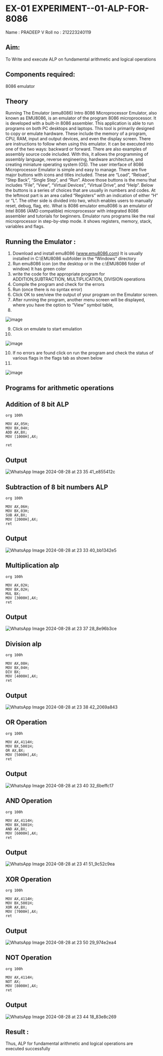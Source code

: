 # EX-01 EXPERIMENT--01-ALP-FOR-8086







Name : PRADEEP V
Roll no : 212223240119






## Aim: 





To Write and execute ALP on fundamental arithmetic and logical operations




## Components required: 



8086  emulator 



## Theory





Running The Emulator (emu8086) Intro 8086 Microprocessor Emulator, also known as EMU8086, is an emulator of the program 8086 microprocessor. It is developed with a built-in 8086 assembler. 
This application is able to run programs on both PC desktops and laptops. 
This tool is primarily designed to copy or emulate hardware. These include the memory of a program, CPU, RAM, input and output devices, and even the display screen. There are instructions to follow when using this emulator. It can be executed into one of the two ways:
backward or forward. There are also examples of assembly source code included. With this, it allows the programming of assembly language, reverse engineering, hardware architecture, and creating miniature operating system (OS). The user interface of 8086 Microprocessor Emulator is simple 
and easy to manage. There are five major buttons with icons 
and titles included. These are “Load”, “Reload”, “Step Back”, “Single Step”, and “Run”. Above those buttons is the menu that includes “File”, “View”, “Virtual Devices”, “Virtual Drive”, and “Help”. Below the buttons is a series of choices that are usually in numbers and codes. At the leftmost part is an area called “Registers” with an indication of either “H” or “L”. The other side is divided into two, which enables users to 
manually reset, debug, flag, etc. What is 8086 emulator emu8086 is an emulator of Intel 8086 (AMD compatible) microprocessor
with integrated 8086 assembler and tutorials for beginners. Emulator runs programs like the real microprocessor in step-by-step mode. it shows registers, memory, stack, variables and flags.






 ## Running the Emulator :

 

 

 
 


1.	Download and install emu8086 (www.emu8086.com) It is usually installed in C:\EMU8086 subfolder in the “Windows” directory
2.	Run  emu8086 icon (on the desktop or in the c:\EMU8086 folder of window) It has green color 
3. write the code for the appropriate program for ADDITION,SUBTRACTION, MULTIPLICATION,  DIVISION operations 
4.	Compile the program and check for the errors 
5.	Run (once there is no syntax error) 
6.	Click OK to see/view the output of your program on the Emulator screen. 
7.	After running the program, another menu screen will be displayed, where you have the option to “View” symbol table,
8.	 

![image](https://user-images.githubusercontent.com/36288975/189273263-d65baae9-4b8f-4723-afb3-c0ffa4052b04.png)




9.	Click on emulate to start emulation
10.	

![image](https://user-images.githubusercontent.com/36288975/189273273-9bb36ec1-e2e8-4892-8d35-37707332bfdc.png)


10.	If no errors are found click on run the program and check the status of various flags in the flags tab as shown below
11.	

![image](https://user-images.githubusercontent.com/36288975/189273277-113a2a33-4a40-4ff8-95a5-ecd3a1f504fe.png)



## Programs for arithmetic  operations









## Addition  of 8 bit ALP

```
org 100h

MOV AX,05H;
MOV BX,04H;
ADD AX,BX;
MOV [1000H],AX;

ret
```
## Output  
![WhatsApp Image 2024-08-28 at 23 35 41_e855412c](https://github.com/user-attachments/assets/fc417ad6-4112-4ba5-971c-43107dae08e4)




## Subtraction   of 8 bit numbers  ALP 

```
org 100h

MOV AX,06H;
MOV BX,03H;
SUB AX,BX;
MOV [2000H],AX;
ret
```
## Output 
![WhatsApp Image 2024-08-28 at 23 33 40_bb1342e5](https://github.com/user-attachments/assets/7831dd2f-b3cc-4c7b-8889-ae839b82489c)






## Multiplication alp 

```
org 100h

MOV AX,02H;
MOV BX,02H;
MUL BX;
MOV [3000H],AX;
ret
```
## Output  
![WhatsApp Image 2024-08-28 at 23 37 28_8e96b3ce](https://github.com/user-attachments/assets/9772a31c-f3ca-4f59-a27a-10a994d5e582)






## Division alp 

```
org 100h

MOV AX,08H;
MOV BX,04H;
DIV BX;
MOV [4000H],AX;
ret
```
## Output 
![WhatsApp Image 2024-08-28 at 23 38 42_2069a843](https://github.com/user-attachments/assets/0dcc97f9-e270-4c28-8b39-a41f2885189b)




## OR Operation

```
org 100h

MOV AX,4114H;
MOV BX,5001H;
OR AX,BX;
MOV [5000H],AX;
ret
```
## Output
![WhatsApp Image 2024-08-28 at 23 40 32_6beffc17](https://github.com/user-attachments/assets/1c278a9d-5c0b-4787-98ce-6f51318957f9)





## AND Operation

```
org 100h

MOV AX,4114H;
MOV BX,5001H;
AND AX,BX;
MOV [6000H],AX;
ret
```
## Output
![WhatsApp Image 2024-08-28 at 23 41 51_9c52c9ea](https://github.com/user-attachments/assets/ee30b55a-0328-46c6-8ebb-9ef30827226e)







## XOR Operation

```
org 100h

MOV AX,4114H;
MOV BX,5001H;
XOR AX,BX;
MOV [7000H],AX;
ret
```
## Output
![WhatsApp Image 2024-08-28 at 23 50 29_974e2ea4](https://github.com/user-attachments/assets/caceee4a-1d1c-4184-b8db-716c34d7adeb)





## NOT Operation

```
org 100h

MOV AX,4114H;
NOT AX;
MOV [8000H],AX;
ret
```









## Output
![WhatsApp Image 2024-08-28 at 23 44 18_83e8c269](https://github.com/user-attachments/assets/7a943875-b7a1-4d9c-961e-e479d102517c)




























## Result :
Thus, ALP for fundamental arithmetic and logical operations are executed successfully
 








